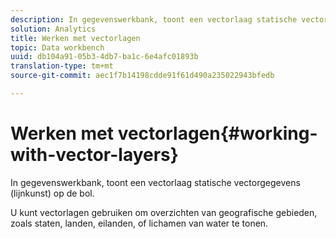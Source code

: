 ```yaml
---
description: In gegevenswerkbank, toont een vectorlaag statische vectorgegevens (lijnkunst) op de bol.
solution: Analytics
title: Werken met vectorlagen
topic: Data workbench
uuid: db104a91-05b3-4db7-ba1c-6e4afc01893b
translation-type: tm+mt
source-git-commit: aec1f7b14198cdde91f61d490a235022943bfedb

---
```



# Werken met vectorlagen{#working-with-vector-layers}

In gegevenswerkbank, toont een vectorlaag statische vectorgegevens (lijnkunst) op de bol.

U kunt vectorlagen gebruiken om overzichten van geografische gebieden, zoals staten, landen, eilanden, of lichamen van water te tonen.
